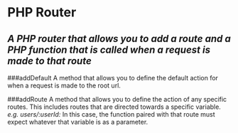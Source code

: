 # PHP Router

## *A PHP router that allows you to add a route and a PHP function that is called when a request is made to that route*

###addDefault
A method that allows you to define the default action for when a request is made to the root url.

###addRoute
A method that allows you to define the action of any specific routes. This includes routes that are directed towards a specific variable. *e.g. users/:userId:* In this case, the function paired with that route must expect whatever that variable is as a parameter.
